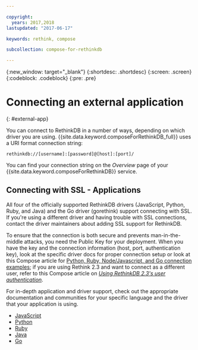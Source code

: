 ```yaml
---

copyright:
  years: 2017,2018
lastupdated: "2017-06-17"

keywords: rethink, compose

subcollection: compose-for-rethinkdb

---
```


{:new_window: target="_blank"}
{:shortdesc: .shortdesc}
{:screen: .screen}
{:codeblock: .codeblock}
{:pre: .pre}

# Connecting an external application
{: #external-app}

You can connect to RethinkDB in a number of ways, depending on which driver you are using. {{site.data.keyword.composeForRethinkDB_full}} uses a URI format connection string:

```
rethinkdb://[username]:[password]@[host]:[port]/
```

You can find your connection string on the *Overview* page of your {{site.data.keyword.composeForRethinkDB}} service.

## Connecting with SSL - Applications

All four of the officially supported RethinkDB drivers (JavaScript, Python, Ruby, and Java) and the Go driver (gorethink) support connecting with SSL. If you're using a different driver and having trouble with SSL connections, contact the driver maintainers about adding SSL support for RethinkDB.

To ensure that the connection is both secure and prevents man-in-the-middle attacks, you need the Public Key for your deployment. When you have the key and the connection information (host, port, authentication key), look at the specific driver docs for proper connection setup or look at this Compose article for [Python, Ruby, Node/Javascript, and Go connection examples](https://www.compose.io/articles/rethinkdb-and-ssl-think-secure/); if you are using Rethink 2.3 and want to connect as a different user, refer to this Compose article on *[Using RethinkDB 2.3's user authentication](https://compose.io/articles/using-rethinkdb-2-3s-user-authentication/)*.

For in-depth application and driver support, check out the appropriate documentation and communities for your specific language and the driver that your application is using.

- [JavaScript](http://rethinkdb.com/api/javascript/connect/)
- [Python](http://rethinkdb.com/api/python/connect/)
- [Ruby](http://rethinkdb.com/api/ruby/connect/)
- [Java](http://rethinkdb.com/api/java/connect/)
- [Go](https://github.com/dancannon/gorethink#gorethink---rethinkdb-driver-for-go)
